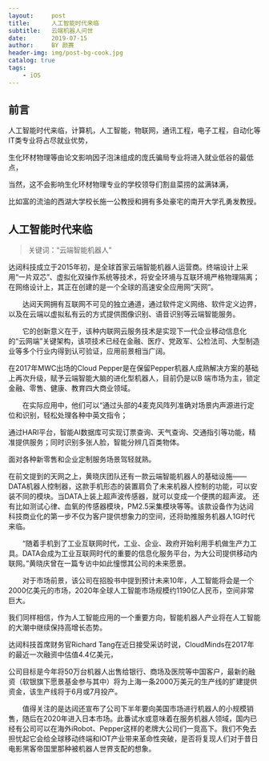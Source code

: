 ```yaml
---
layout:     post
title:      人工智能时代来临
subtitle:   云端机器人问世
date:       2019-07-15
author:     BY 颜赛
header-img: img/post-bg-cook.jpg
catalog: true
tags:
    - iOS
---
```


## 前言


人工智能时代来临，计算机，人工智能，物联网，通讯工程，电子工程，自动化等IT类专业将占尽就业优势，

生化环材物理等由论文影响因子泡沫组成的庞氏骗局专业将进入就业低谷的最低点，

当然，这不会影响生化环材物理专业的学校领导们割韭菜捞的盆满钵满，

比如富的流油的西湖大学校长施一公教授和拥有多处豪宅的南开大学孔勇发教授。




## 人工智能时代来临

>关键词：“云端智能机器人”


达闼科技成立于2015年初，是全球首家云端智能机器人运营商。终端设计上采用“一片双芯”、虚拟化双操作系统等技术，将安全环境与互联环境严格物理隔离；在网络设计上，其正在创建的是一个全球的高速安全应用网“天网”。

　　达闼天网拥有互联网不可见的独立通道，通过软件定义网络、软件定义边界，以及在云端以虚拟私有云的方式提供图像识别、语音识别等云端智能服务。

　　它的创新意义在于，该种内联网云服务技术是实现下一代企业移动信息化的“云网端”关键架构，该项技术已经在金融、医疗、党政军、公检法司、大型制造业等多个行业内得到认可验证，应用前景相当广阔。


在2017年MWC出场的Cloud Pepper是在保留Pepper机器人成熟解决方案的基础上再次升级，赋予云端智能大脑的进化型机器人，目前仍是以B 端市场为主，锁定金融、零售、健康、教育四大商业领域。

　　在实际应用中，他们可以“通过头部的4麦克风阵列准确对场景内声源进行定位和识别，轻松处理各种中英文指令；
  
  通过HARI平台，智能AI数据库可实现订票查询、天气查询、交通指引等功能，精准提供服务；同时识别多张人脸，智能分辨几百类物体。
  
  面对各种新零售和企业定制服务场景驾轻就熟。

 
在前文提到的天网之上，黄晓庆团队还有一款云端智能机器人的基础设施——DATA机器人控制器，这款手机形态的装置肩负了未来机器人控制的功能，可以安装不同的模块。当DATA上装上超声波传感器，就可以变成一个便携的超声波。
还有比如测试心律、血氧的传感器模块，PM2.5采集模块等等。该款设备作为达闼科技商业化的第一步不仅为客户提供想象力的空间，还将助推服务机器人1G时代来临。

　　“随着手机到了工业互联网时代，工业、企业、政府开始利用手机做生产力工具。DATA会成为工业互联网时代的重要的信息化服务平台，为大公司提供移动内联网。”黄晓庆曾在一篇专访中如此憧憬其公司的未来愿景。

　　对于市场前景，该公司在招股书中提到预计未来10年，人工智能将会是一个2000亿美元的市场，2020年全球人工智能市场规模约1190亿人民币，空间非常巨大。
  
  
  我们同样相信，作为人工智能应用的一个重要方向，智能机器人产业将在人工智能的大潮中继续保持高增长态势。
  
  达闼科技首席财务官Richard Tang在近日接受采访时说，CloudMinds在2017年的最近一次融资中估值4.4亿美元，
  
  公司目标是今年将50万台机器人出售给银行、商场及医院等中国客户，最新的融资（软银旗下愿景基金参与其中）将为上海一条2000万美元的生产线的扩建提供资金，该生产线将于6月或7月投产。

　　值得关注的是达闼还宣布了公司下半年要向美国市场进行机器人的小规模销售，随后在2020年进入日本市场。此番试水或意味着在服务机器人领域，国内已经有公司可以在海外iRobot、Pepper这样的老牌大公司们一竞高下。我们不免去担忧起它会给全球移动终端和IOT产业带来革命性突破，是否将复现人们对于昔日电影黑客帝国里那种被机器人世界支配的想象。
